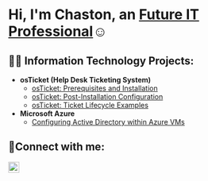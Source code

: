<h1>Hi, I'm Chaston, an <a href="https://linkedin.com/in/">Future IT Professional</a>☺</h1>

<h2>👨‍💻 Information Technology Projects:</h2>

- <b>osTicket (Help Desk Ticketing System)</b>
  - [osTicket: Prerequisites and Installation](https://github.com/Chas101/osticket-ex-prereqs)
  - [osTicket: Post-Installation Configuration](https://github.com/Chas101/post-install-config)
  - [osTicket: Ticket Lifecycle Examples](https://github.com/Chas101/ticket-lifecycle)
- <b>Microsoft Azure</b>
  - [Configuring Active Directory within Azure VMs](https://github.com/Chas101/configure-ad)

<h2>🤳Connect with me:</h2>

[<img align="left" alt="Josh | LinkedIn" width="22px" src="https://cdn.jsdelivr.net/npm/simple-icons@v3/icons/linkedin.svg" />][linkedin]


[linkedin]:https://www.linkedin.com/in/chaston-adger-8766522a3/ 
